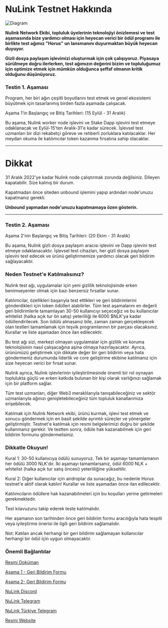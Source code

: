 # NuLink Testnet Hakkında

![Diagram](https://user-images.githubusercontent.com/107190154/202844159-0352ffbb-f350-4f40-ae01-038989c43912.png)

**Nulink Network Ekibi, topluluk üyelerinin teknolojiyi önizlemesi ve test aşamasında bize yardımcı olması için heyecan verici bir ödül programı ile birlikte test ağımız "Horus" un lansmanını duyurmaktan büyük heyecan duyuyor.** 

**Gizli dosya paylaşım işlevimizi oluşturmak için çok çalışıyoruz. Piyasaya sürülmeye doğru ilerlerken, test ağımızın değerini bizim ve topluluğumuz için optimize etmek için mümkün olduğunca şeffaf olmanın kritik olduğunu düşünüyoruz.**

### Testin 1. Aşaması
Program, her biri ağın çeşitli boyutlarını test etmek ve genel ekosistemi büyütmek için tasarlanmış birden fazla aşamada çalışacak.

Aşama 1'in Başlangıç ve Bitiş Tarihleri: (15 Eylül - 31 Aralık)

Bu aşama, Nulink worker node işlevini ve Stake Dapp işlevini test etmeye odaklanacak ve Eylül-15'ten Aralık-31'e kadar sürecek. İşlevsel test uzmanları bir dizi rekabetçi göreve ve rehberli zorluklara katılacaklar. Her meydan okuma ile katılımcılar token kazanma fırsatına sahip olacaklar.

------------

# Dikkat

31 Aralık 2022'ye kadar Nulink node çalıştırmak zorunda değilsiniz. Dileyen kapatabilir. Size kalmış bir durum.

Kapatmadan önce siteden unbound işlemini yapıp ardından node'unuzu kapatmanız gerekli. 

**Unbound yapmadan node'unuzu kapatmamaya özen gösterin.**

---

### Testin 2. Aşaması

Aşama 2'nin Başlangıç ve Bitiş Tarihleri: (20 Ekim - 31 Aralık)

Bu aşama, Nulink gizli dosya paylaşım aracısı işlevini ve Dapp işlevini test etmeye odaklanacaktır. İşlevsel test cihazları, her gizli dosya paylaşım işlevini test edecek ve ürünü geliştirmemize yardımcı olacak geri bildirim sağlayacaktır.

### Neden Testnet'e Katılmalısınız?
Nulink test ağı, uygulamalar için yeni gizlilik teknolojisinde erken benimseyenler olmak için bazı benzersiz fırsatlar sunar.

Katılımcılar, özellikleri başarıyla test ettikleri ve geri bildirimlerini gönderdikleri için token ödülleri alabilirler. Tüm test aşamalarını en değerli geri bildirimlerle tamamlayan 30-50 kullanıcıyı seçeceğiz ve bu kullanıcılar whitelist (halka açık tur ön satış) yeterliliği ile 6000 $NLK'ya kadar ödüllendirilecek.
Son ödülü almasanız bile, zaman zaman gerçekleşecek olan testleri tamamlamak için teşvik programlarının bir parçası olacaksınız. Kurallar ve liste aşamadan önce ilan edilecektir.

Bu test ağı sizi, merkezi olmayan uygulamalar için gizlilik ve koruma teknolojisinin nasıl çalışacağına aşina olmaya hazırlayacaktır. Ayrıca, ürünümüzü geliştirmek için dikkate değer bir geri bildirim veya hata göndermeniz durumunda liderlik ve core geliştirme ekibine katılmanız için size heyecan verici bir fırsat sunar.

Nulink ayrıca, Nulink işlevlerinin iyileştirilmesinde önemli bir rol oynayan toplulukta güçlü ve erken katkıda bulunan bir kişi olarak varlığınızı sağlamak için bir platform sağlar.

Tüm test uzmanları, diğer Web3 meraklılarıyla tanışabileceğiniz ve sektör uzmanlarıyla ağınızı genişletebileceğiniz tüm topluluk kanallarımıza erişebilecek.

Katılmak için Nulink Network ekibi, ürünü kurmak, işlevi test etmek ve sonucu göndermek için en basit şekilde ayrıntılı süreçler ve yönergeler geliştirmiştir. Testnet'e katılmak için resmi belgelerimizi doğru bir şekilde kullanmanız gerekir. Ve testten sonra, ödüle hak kazanabilmek için geri bildirim formunu göndermelisiniz.

### Dikkatle Okuyun!
Kural 1: 30-50 kullanıcıya ödülü sunuyoruz. Tek bir aşamayı tamamlamanın her ödülü 3000 NLK'dır. İki aşamayı tamamlarsanız, ödül 6000 NLK + whitelist (halka açık tur satış öncesi) yeterliliğine yükseltilir. 

Kural 2: Diğer kullanıcılar için airdroplar da sunacağız, bu nedenle Horus testnet'e aktif olarak katılın! Kurallar ve liste aşamadan önce ilan edilecektir.

Katılımcıların ödüllere hak kazanabilmeleri için bu koşulları yerine getirmeleri gerekmektedir.

Test kılavuzunu takip ederek teste katılmalıdır.

Her aşamanın son tarihinden önce geri bildirim formu aracılığıyla hata tespiti veya iyileştirme önerisi ile ilgili geri bildirim sağlamalıdır.

Not: Katılan ancak herhangi bir geri bildirim sağlamayan kullanıcılar herhangi bir ödül için uygun olmayacaktır.

### Önemli Bağlantılar

[Resmi Doküman](https://docs.nulink.org/products/testnet)

[Aşama 1 - Geri Bildirim Formu](https://docs.google.com/forms/d/e/1FAIpQLSep0rgPRcMd2kUhz53GYmBoktu-u-8npU2DakmzGpmpCmYZPw/viewform)

[Aşama 2- Geri Bildirim Formu](https://docs.google.com/forms/d/e/1FAIpQLSfyXt9u_in78ETutHcWPCg2AuaRjdCvtb1WBeiGJXGLcX8oiA/viewform)

[NuLink Discord](https://discord.gg/Aqaumg4C)

[NuLink Telegram](https://t.me/NuLink2021)

[NuLink Türkiye Telegram](https://t.me/NuLink_Turkey)

[Resmi Website](https://www.nulink.org/)
